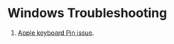 # Windows Troubleshooting

1. [Apple keyboard Pin issue](https://github.com/ibrahima1289/troubleshooting/blob/main/Windows10/apple-keyboard.md).